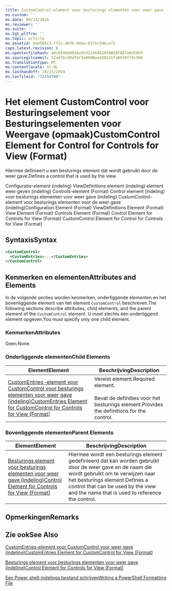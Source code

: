 ```yaml
---
title: CustomControl-element voor besturings elementen voor weer gave (indeling) | Microsoft Docs
ms.custom: ''
ms.date: 09/13/2016
ms.reviewer: ''
ms.suite: ''
ms.tgt_pltfrm: ''
ms.topic: article
ms.assetid: eee505c3-ff2c-4bfb-b48a-037ec34bce72
caps.latest.revision: 8
ms.openlocfilehash: a0c8548dd916a5b32a56462058858f887a9d5803
ms.sourcegitcommit: 52a67bcd9d7bf3e8600ea4302d1fa8970ff9c998
ms.translationtype: MT
ms.contentlocale: nl-NL
ms.lasthandoff: 10/15/2019
ms.locfileid: "72354780"
---
```

# <a name="customcontrol-element-for-control-for-controls-for-view-format"></a><span data-ttu-id="9431a-102">Het element CustomControl voor Besturingselement voor Besturingselementen voor Weergave (opmaak)</span><span class="sxs-lookup"><span data-stu-id="9431a-102">CustomControl Element for Control for Controls for View (Format)</span></span>

<span data-ttu-id="9431a-103">Hiermee definieert u een besturings element dat wordt gebruikt door de weer gave.</span><span class="sxs-lookup"><span data-stu-id="9431a-103">Defines a control that is used by the view.</span></span>

<span data-ttu-id="9431a-104">Configuratie-element (indeling) ViewDefinitions element (indeling) element weer geven (indeling) Controls-element (Format) Control element (indeling) voor besturings elementen voor weer gave (indeling) CustomControl-element voor besturings elementen voor de weer gave (indeling)</span><span class="sxs-lookup"><span data-stu-id="9431a-104">Configuration Element (Format) ViewDefinitions Element (Format) View Element (Format) Controls Element (Format) Control Element for Controls for View (Format) CustomControl Element for Control for Controls for View (Format)</span></span>

## <a name="syntax"></a><span data-ttu-id="9431a-105">Syntaxis</span><span class="sxs-lookup"><span data-stu-id="9431a-105">Syntax</span></span>

```xml
<CustomControl>
  <CustomEntries>...</CustomEntries>
</CustomControl>
```

## <a name="attributes-and-elements"></a><span data-ttu-id="9431a-106">Kenmerken en elementen</span><span class="sxs-lookup"><span data-stu-id="9431a-106">Attributes and Elements</span></span>

<span data-ttu-id="9431a-107">In de volgende secties worden kenmerken, onderliggende elementen en het bovenliggende element van het element `CustomControl` beschreven.</span><span class="sxs-lookup"><span data-stu-id="9431a-107">The following sections describe attributes, child elements, and the parent element of the `CustomControl` element.</span></span> <span data-ttu-id="9431a-108">U moet slechts één onderliggend element opgeven.</span><span class="sxs-lookup"><span data-stu-id="9431a-108">You must specify only one child element.</span></span>

### <a name="attributes"></a><span data-ttu-id="9431a-109">Kenmerken</span><span class="sxs-lookup"><span data-stu-id="9431a-109">Attributes</span></span>

<span data-ttu-id="9431a-110">Geen.</span><span class="sxs-lookup"><span data-stu-id="9431a-110">None.</span></span>

### <a name="child-elements"></a><span data-ttu-id="9431a-111">Onderliggende elementen</span><span class="sxs-lookup"><span data-stu-id="9431a-111">Child Elements</span></span>

|<span data-ttu-id="9431a-112">Element</span><span class="sxs-lookup"><span data-stu-id="9431a-112">Element</span></span>|<span data-ttu-id="9431a-113">Beschrijving</span><span class="sxs-lookup"><span data-stu-id="9431a-113">Description</span></span>|
|-------------|-----------------|
|[<span data-ttu-id="9431a-114">CustomEntries-element voor CustomControl voor besturings elementen voor weer gave (indeling)</span><span class="sxs-lookup"><span data-stu-id="9431a-114">CustomEntries Element for CustomControl for Controls for View (Format)</span></span>](./customentries-element-for-customcontrol-for-controls-for-view-format.md)|<span data-ttu-id="9431a-115">Vereist element.</span><span class="sxs-lookup"><span data-stu-id="9431a-115">Required element.</span></span><br /><br /> <span data-ttu-id="9431a-116">Bevat de definities voor het besturings element.</span><span class="sxs-lookup"><span data-stu-id="9431a-116">Provides the definitions for the control.</span></span>|

### <a name="parent-elements"></a><span data-ttu-id="9431a-117">Bovenliggende elementen</span><span class="sxs-lookup"><span data-stu-id="9431a-117">Parent Elements</span></span>

|<span data-ttu-id="9431a-118">Element</span><span class="sxs-lookup"><span data-stu-id="9431a-118">Element</span></span>|<span data-ttu-id="9431a-119">Beschrijving</span><span class="sxs-lookup"><span data-stu-id="9431a-119">Description</span></span>|
|-------------|-----------------|
|[<span data-ttu-id="9431a-120">Besturings element voor besturings elementen voor weer gave (indeling)</span><span class="sxs-lookup"><span data-stu-id="9431a-120">Control Element for Controls for View (Format)</span></span>](./control-element-for-controls-for-view-format.md)|<span data-ttu-id="9431a-121">Hiermee wordt een besturings element gedefinieerd dat kan worden gebruikt door de weer gave en de naam die wordt gebruikt om te verwijzen naar het besturings element.</span><span class="sxs-lookup"><span data-stu-id="9431a-121">Defines a control that can be used by the view and the name that is used to reference the control.</span></span>|

## <a name="remarks"></a><span data-ttu-id="9431a-122">Opmerkingen</span><span class="sxs-lookup"><span data-stu-id="9431a-122">Remarks</span></span>

## <a name="see-also"></a><span data-ttu-id="9431a-123">Zie ook</span><span class="sxs-lookup"><span data-stu-id="9431a-123">See Also</span></span>

[<span data-ttu-id="9431a-124">CustomEntries-element voor CustomControl voor weer gave (indeling)</span><span class="sxs-lookup"><span data-stu-id="9431a-124">CustomEntries Element for CustomControl for View (Format)</span></span>](./customentries-element-for-customcontrol-for-controls-for-configuration-format.md)

[<span data-ttu-id="9431a-125">Besturings element voor besturings elementen voor weer gave (indeling)</span><span class="sxs-lookup"><span data-stu-id="9431a-125">Control Element for Controls for View (Format)</span></span>](./control-element-for-controls-for-view-format.md)

[<span data-ttu-id="9431a-126">Een Power shell-indelings bestand schrijven</span><span class="sxs-lookup"><span data-stu-id="9431a-126">Writing a PowerShell Formatting File</span></span>](./writing-a-powershell-formatting-file.md)
